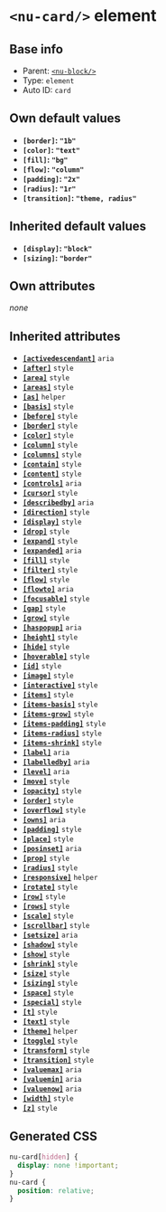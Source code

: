 # `<nu-card/>` element

## Base info
* Parent: [`<nu-block/>`](./nu-block.md)
* Type: `element`
* Auto ID: `card`


## Own default values
* **`[border]`: `"1b"`**
* **`[color]`: `"text"`**
* **`[fill]`: `"bg"`**
* **`[flow]`: `"column"`**
* **`[padding]`: `"2x"`**
* **`[radius]`: `"1r"`**
* **`[transition]`: `"theme, radius"`**

## Inherited default values
* **`[display]`: `"block"`**
* **`[sizing]`: `"border"`**


## Own attributes
*none*


## Inherited attributes
* **[`[activedescendant]`](../attributes/activedescendant.md)** `aria`
* **[`[after]`](../attributes/after.md)** `style`
* **[`[area]`](../attributes/area.md)** `style`
* **[`[areas]`](../attributes/areas.md)** `style`
* **[`[as]`](../attributes/as.md)** `helper`
* **[`[basis]`](../attributes/basis.md)** `style`
* **[`[before]`](../attributes/before.md)** `style`
* **[`[border]`](../attributes/border.md)** `style`
* **[`[color]`](../attributes/color.md)** `style`
* **[`[column]`](../attributes/column.md)** `style`
* **[`[columns]`](../attributes/columns.md)** `style`
* **[`[contain]`](../attributes/contain.md)** `style`
* **[`[content]`](../attributes/content.md)** `style`
* **[`[controls]`](../attributes/controls.md)** `aria`
* **[`[cursor]`](../attributes/cursor.md)** `style`
* **[`[describedby]`](../attributes/describedby.md)** `aria`
* **[`[direction]`](../attributes/direction.md)** `style`
* **[`[display]`](../attributes/display.md)** `style`
* **[`[drop]`](../attributes/drop.md)** `style`
* **[`[expand]`](../attributes/expand.md)** `style`
* **[`[expanded]`](../attributes/expanded.md)** `aria`
* **[`[fill]`](../attributes/fill.md)** `style`
* **[`[filter]`](../attributes/filter.md)** `style`
* **[`[flow]`](../attributes/flow.md)** `style`
* **[`[flowto]`](../attributes/flowto.md)** `aria`
* **[`[focusable]`](../attributes/focusable.md)** `style`
* **[`[gap]`](../attributes/gap.md)** `style`
* **[`[grow]`](../attributes/grow.md)** `style`
* **[`[haspopup]`](../attributes/haspopup.md)** `aria`
* **[`[height]`](../attributes/height.md)** `style`
* **[`[hide]`](../attributes/hide.md)** `style`
* **[`[hoverable]`](../attributes/hoverable.md)** `style`
* **[`[id]`](../attributes/id.md)** `style`
* **[`[image]`](../attributes/image.md)** `style`
* **[`[interactive]`](../attributes/interactive.md)** `style`
* **[`[items]`](../attributes/items.md)** `style`
* **[`[items-basis]`](../attributes/items-basis.md)** `style`
* **[`[items-grow]`](../attributes/items-grow.md)** `style`
* **[`[items-padding]`](../attributes/items-padding.md)** `style`
* **[`[items-radius]`](../attributes/items-radius.md)** `style`
* **[`[items-shrink]`](../attributes/items-shrink.md)** `style`
* **[`[label]`](../attributes/label.md)** `aria`
* **[`[labelledby]`](../attributes/labelledby.md)** `aria`
* **[`[level]`](../attributes/level.md)** `aria`
* **[`[move]`](../attributes/move.md)** `style`
* **[`[opacity]`](../attributes/opacity.md)** `style`
* **[`[order]`](../attributes/order.md)** `style`
* **[`[overflow]`](../attributes/overflow.md)** `style`
* **[`[owns]`](../attributes/owns.md)** `aria`
* **[`[padding]`](../attributes/padding.md)** `style`
* **[`[place]`](../attributes/place.md)** `style`
* **[`[posinset]`](../attributes/posinset.md)** `aria`
* **[`[prop]`](../attributes/prop.md)** `style`
* **[`[radius]`](../attributes/radius.md)** `style`
* **[`[responsive]`](../attributes/responsive.md)** `helper`
* **[`[rotate]`](../attributes/rotate.md)** `style`
* **[`[row]`](../attributes/row.md)** `style`
* **[`[rows]`](../attributes/rows.md)** `style`
* **[`[scale]`](../attributes/scale.md)** `style`
* **[`[scrollbar]`](../attributes/scrollbar.md)** `style`
* **[`[setsize]`](../attributes/setsize.md)** `aria`
* **[`[shadow]`](../attributes/shadow.md)** `style`
* **[`[show]`](../attributes/show.md)** `style`
* **[`[shrink]`](../attributes/shrink.md)** `style`
* **[`[size]`](../attributes/size.md)** `style`
* **[`[sizing]`](../attributes/sizing.md)** `style`
* **[`[space]`](../attributes/space.md)** `style`
* **[`[special]`](../attributes/special.md)** `style`
* **[`[t]`](../attributes/t.md)** `style`
* **[`[text]`](../attributes/text.md)** `style`
* **[`[theme]`](../attributes/theme.md)** `helper`
* **[`[toggle]`](../attributes/toggle.md)** `style`
* **[`[transform]`](../attributes/transform.md)** `style`
* **[`[transition]`](../attributes/transition.md)** `style`
* **[`[valuemax]`](../attributes/valuemax.md)** `aria`
* **[`[valuemin]`](../attributes/valuemin.md)** `aria`
* **[`[valuenow]`](../attributes/valuenow.md)** `aria`
* **[`[width]`](../attributes/width.md)** `style`
* **[`[z]`](../attributes/z.md)** `style`

## Generated CSS
```css
nu-card[hidden] {
  display: none !important;
}
nu-card {
  position: relative;
}
```
